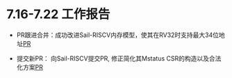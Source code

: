 # 7.16-7.22 工作报告

- PR跟进合并：成功改进Sail-RISCV内存模型，使其在RV32时支持最大34位地址[PR](https://github.com/riscv/sail-riscv/pull/641#event-15715302001)

- 提交新PR： 向Sail-RISCV提交PR, 修正简化其Mstatus CSR的构造以及合法化方案[PR](https://github.com/riscv/sail-riscv/pull/652#issuecomment-2556427171)
